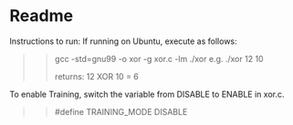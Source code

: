 # Readme

Instructions to run:
If running on Ubuntu, execute as follows:
>> gcc -std=gnu99 -o xor -g xor.c -lm
>> ./xor <num1> <num2>
>> e.g. ./xor 12 10
>>
>> returns: 12 XOR 10 = 6

To enable Training, switch the variable from DISABLE to ENABLE in xor.c.
>> #define TRAINING_MODE DISABLE
